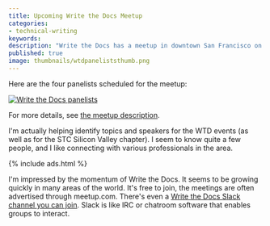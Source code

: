 ```yaml
---
title: Upcoming Write the Docs Meetup
categories:
- technical-writing
keywords:
description: "Write the Docs has a meetup in downtown San Francisco on Dec. 17. The topic is on creating documentation for startups, and will feature a panel discussion. You can ask questions ahead of time, or come prepared to ask them at the meeting."
published: true
image: thumbnails/wtdpaneliststhumb.png
---
```

Here are the four panelists scheduled for the meetup:

<a href="http://www.meetup.com/Write-the-Docs/events/226495517/"><img src="{{site.media}}/wtd_panelists.jpeg" alt="Write the Docs panelists" /></a>

For more details, see [the meetup description](http://www.meetup.com/Write-the-Docs/events/226495517/).

I'm actually helping identify topics and speakers for the WTD events (as well as for the STC Silicon Valley chapter). I seem to know quite a few people, and I like connecting with various professionals in the area.

{% include ads.html %}

I'm impressed by the momentum of Write the Docs. It seems to be growing quickly in many areas of the world. It's free to join, the meetings are often advertised through meetup.com. There's even a [Write the Docs Slack channel you can join](http://slack.writethedocs.org/). Slack is like IRC or chatroom software that enables groups to interact.
